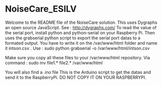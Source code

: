 # NoiseCare_ESILV
Welcome to the README file of the NoiseCare solution. 
This uses Dygraphs an open source JavaScript. See : http://dygraphs.com/
To read the value of the serial port, install python and python-serial on your Raspberry Pi. 
Then uses the grabserial python script to export the serial port datas to a formated output. You have to write it on the /var/www/html folder and name it intson.csv .
Use : sudo python grabserial -o /var/www/html/intson.csv

Make sure you copy all these files to your /var/www/html repository.
Via command :  sudo mv file1.* file2.* /var/www/html 

You will also find a .ino file 
This is the Arduino script to get the datas and send it to the RaspberryPi.
DO NOT COPY IT ON YOUR RASPBERRYPI.
